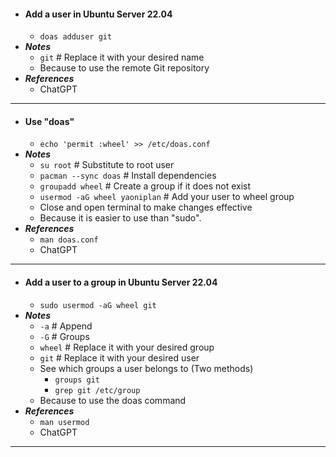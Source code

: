 - #### Add a user in Ubuntu Server 22.04
    - `doas adduser git`
- ***Notes***
    - `git` # Replace it with your desired name
    - Because to use the remote Git repository
- ***References***
    - ChatGPT
- ---
- #### Use "doas"
    - `echo 'permit :wheel' >> /etc/doas.conf`
- ***Notes***
    - `su root` # Substitute to root user
    - `pacman --sync doas` # Install dependencies
    - `groupadd wheel` # Create a group if it does not exist
    - `usermod -aG wheel yaoniplan` # Add your user to wheel group
    - Close and open terminal to make changes effective
    - Because it is easier to use than "sudo".
- ***References***
    - `man doas.conf`
    - ChatGPT
- ---
- #### Add a user to a group in Ubuntu Server 22.04
    - `sudo usermod -aG wheel git`
- ***Notes***
    - `-a` # Append
    - `-G` # Groups
    - `wheel` # Replace it with your desired group
    - `git` # Replace it with your desired user
    - See which groups a user belongs to (Two methods)
        - `groups git`
        - `grep git /etc/group`
    - Because to use the doas command
- ***References***
    - `man usermod`
    - ChatGPT
- ---
